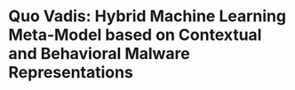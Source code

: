 # Quo Vadis: Hybrid Machine Learning Meta-Model based on Contextual and Behavioral Malware Representations